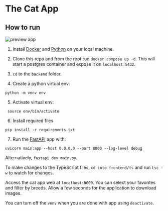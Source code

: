 # The Cat App
## How to run

![preview app](https://github.com/emad-siddiq/cats/blob/main/backend/static/img/preview.png)

1. Install [Docker](https://docs.docker.com/engine/install/) and [Python](https://www.python.org/downloads/) on your local machine. 

2. Clone this repo and from the root run  `docker compose up -d`. 
This will start a postgres container and expose it on `localhost:5432`.

3. `cd` to the `backend` folder.


4. Create a python virtual env:
```
python -m venv env
```


5. Activate virtual env:
```
 source env/bin/activate
```

6. Install required files
```
pip install -r requirements.txt
``` 

7. Run the [FastAPI](https://fastapi.tiangolo.com/) app with:
```
uvicorn main:app --host 0.0.0.0 --port 8000 --log-level debug
```

Alternatively, `fastapi dev main.py`. 

To make changes to the TypeScript files, `cd into frontend/ts` and run `tsc -w` to watch for changes.

Access the cat app web at `localhost:8000`. You can select your favorites and filter by breeds.
Allow a few seconds for the application to download images.



You can turn off the `venv` when you are done with app using `deactivate`.
